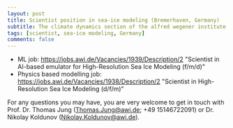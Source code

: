 ```yaml
---
layout: post
title: Scientist position in sea-ice modeling (Bremerhaven, Germany)
subtitle: The climate dynamics section of the alfred wegener institute helmholtz centre for polar and marine research (awi)
tags: [scientist, sea-ice modeling, Germany]
comments: false
---
```



* ML job: https://jobs.awi.de/Vacancies/1939/Description/2 "Scientist in AI-based emulator for High-Resolution Sea Ice Modeling (f/m/d)"
* Physics based modelling job: https://jobs.awi.de/Vacancies/1938/Description/2 "Scientist in High-Resolution Sea Ice Modeling (d/f/m)" 

For any questions you may have, you are very welcome to get in touch with Prof. Dr. Thomas Jung (Thomas.Jung@awi.de; +49 15146722091) or Dr. Nikolay Koldunov (Nikolay.Koldunov@awi.de). 

